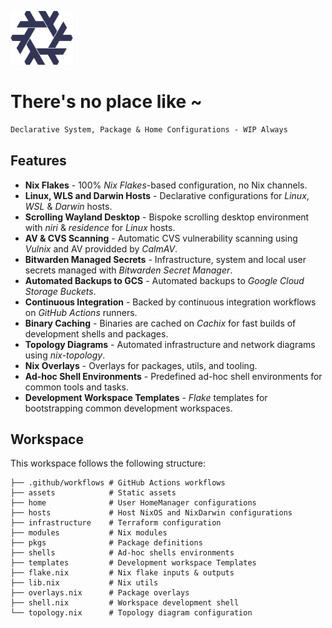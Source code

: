 [<img src="https://raw.githubusercontent.com/dominicegginton/dotfiles/refs/heads/main/assets/nix.svg" width="100" alt="">](https://github.com/dominicegginton/dotfiles)

# There's no place like ~

```ocaml
Declarative System, Package & Home Configurations - WIP Always
```

## Features

- **Nix Flakes** - 100% _Nix Flakes_-based configuration, no Nix channels.
- **Linux, WLS and Darwin Hosts** - Declarative configurations for _Linux_, _WSL_ & _Darwin_ hosts.
- **Scrolling Wayland Desktop** - Bispoke scrolling desktop environment with _niri_ & _residence_ for _Linux_ hosts.
- **AV & CVS Scanning** - Automatic CVS vulnerability scanning using _Vulnix_ and AV providded by _CalmAV_.
- **Bitwarden Managed Secrets** - Infrastructure, system and local user secrets managed with _Bitwarden Secret Manager_.
- **Automated Backups to GCS** - Automated backups to _Google Cloud Storage Buckets_.
- **Continuous Integration** - Backed by continuous integration workflows on _GitHub Actions_ runners.
- **Binary Caching** - Binaries are cached on _Cachix_ for fast builds of development shells and packages.
- **Topology Diagrams** - Automated infrastructure and network diagrams using _nix-topology_.
- **Nix Overlays** - Overlays for packages, utils, and tooling.
- **Ad-hoc Shell Environments** - Predefined ad-hoc shell environments for common tools and tasks.
- **Development Workspace Templates** - _Flake_ templates for bootstrapping common development workspaces.


## Workspace

This workspace follows the following structure:

```
├── .github/workflows # GitHub Actions workflows
├── assets            # Static assets
├── home              # User HomeManager configurations
├── hosts             # Host NixOS and NixDarwin configurations
├── infrastructure    # Terraform configuration
├── modules           # Nix modules
├── pkgs              # Package definitions
├── shells            # Ad-hoc shells environments
├── templates         # Development workspace Templates
├── flake.nix         # Nix flake inputs & outputs
├── lib.nix           # Nix utils
├── overlays.nix      # Package overlays
├── shell.nix         # Workspace development shell
└── topology.nix      # Topology diagram configuration
```

